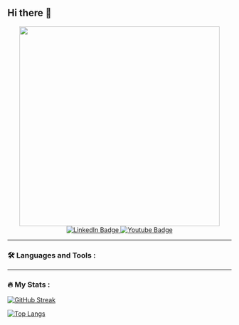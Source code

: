 ## Hi there 👋

<!--
**uzbek-coder-2022/uzbek-coder-2022** is a ✨ _special_ ✨ repository because its `README.md` (this file) appears on your GitHub profile.

Here are some ideas to get you started:

- 🔭 I’m currently working on ...
- 🌱 I’m currently learning ...
- 👯 I’m looking to collaborate on ...
- 🤔 I’m looking for help with ...
- 💬 Ask me about ...
- 📫 How to reach me: ...
- 😄 Pronouns: ...
- ⚡ Fun fact: ...
-->

<div id="header" align="center">
  <img src="https://miro.medium.com/v2/resize:fit:720/format:webp/1*bjxU4SlQTQSmK3Z-UOk0Bg.gif" width="450"/>
</div>

<div id="badges" align="center">
  <a href="https://www.linkedin.com/in/uzbekcoder2022/">
    <img src="https://img.shields.io/badge/LinkedIn-blue?style=for-the-badge&logo=linkedin&logoColor=white" alt="LinkedIn Badge"/>
  </a>
  <a href="https://youtube.com/@uzbek_coders_2023">
    <img src="https://img.shields.io/badge/YouTube-red?style=for-the-badge&logo=youtube&logoColor=white" alt="Youtube Badge"/>
  </a>
</div>


---

### :hammer_and_wrench: Languages and Tools :

---

### :fire: My Stats :
[![GitHub Streak](http://github-readme-streak-stats.herokuapp.com?user=uzbek-coder-2022&theme=dark&background=000000)](https://git.io/streak-stats)

[![Top Langs](https://github-readme-stats.vercel.app/api/top-langs/?username=uzbek-coder-2022)](https://github.com/anuraghazra/github-readme-stats)

